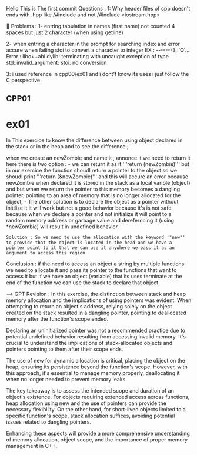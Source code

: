 Hello This is The first commit 
Questions :
1: Why header files of cpp doesn't ends with .hpp
like /#include <iostream>
and not /#include <iostream.hpp>


Problems :
1- entring tabulation in names (first name) not counted 4 spaces but just 2 character (when using getline)

2- when entring a character in the prompt for searching index and error accure when failing stoi to convert a character to integer
EX : -------3, 'O'...
Error : libc++abi.dylib: terminating with uncaught exception of type std::invalid_argument: stoi: no conversion

3: i used reference in cpp00/ex01 and i dont't know its uses i just follow the C perspective


## CPP01
# ex01 

In This exercice to know the difference between using object declared in the stack or in the heap and to see the difference ;

when we create an newZombie and name it , annonce it we need to return it here there is two option  :
    - we can return it as it '''return (newZombie)''' but in our exercice the function 
    shoudl return a pointer to the object so we shoudl print '''return (&newZombie)'''
    and this will accure an error because newZombie when declared it is stored in the stack as a local varible (object) and but when we return the pointer to this memory becomes a dangling pointer, pointing to an area of memory that is no longer allocated for the object, 
    - The other solution is to declare the object as a pointer without initilize it it will work but not a good behavior because it's is not safe because when we declare a pointer and not initialize it will point to a random memory address or garbage value and dereferncing  it (using *newZombie) will result in undefined behavior.

    Solution : So we need to use the allocation with the keyword '"new"' to provide that the object is located in the head and we have a pointer point to it that we can use it anywhere we pass it as an argument to access this region 

Conclusion : if the need to access an object a string by multiple functions we need to allocate it and pass its pointer to the functions that want to access it but if we have an object (variable) that its uses terminate at the end of the function we can use the stack to declare that object 

--> GPT Revision :
In this exercise, the distinction between stack and heap memory allocation and the implications of using pointers was evident. When attempting to return an object's address, relying solely on the object created on the stack resulted in a dangling pointer, pointing to deallocated memory after the function's scope ended.

Declaring an uninitialized pointer was not a recommended practice due to potential undefined behavior resulting from accessing invalid memory. It's crucial to understand the implications of stack-allocated objects and pointers pointing to them after their scope ends.

The use of new for dynamic allocation is critical, placing the object on the heap, ensuring its persistence beyond the function's scope. However, with this approach, it's essential to manage memory properly, deallocating it when no longer needed to prevent memory leaks.

The key takeaway is to assess the intended scope and duration of an object's existence. For objects requiring extended access across functions, heap allocation using new and the use of pointers can provide the necessary flexibility. On the other hand, for short-lived objects limited to a specific function's scope, stack allocation suffices, avoiding potential issues related to dangling pointers.

Enhancing these aspects will provide a more comprehensive understanding of memory allocation, object scope, and the importance of proper memory management in C++.